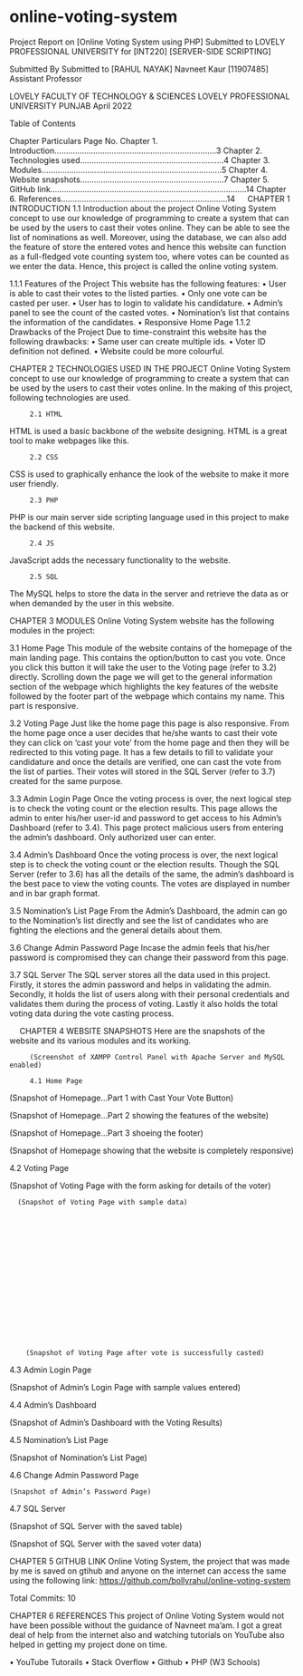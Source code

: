 # online-voting-system

Project Report
on
[Online Voting System using PHP]
Submitted to
LOVELY PROFESSIONAL UNIVERSITY
for
[INT220] [SERVER-SIDE SCRIPTING]



Submitted By								Submitted to
[RAHUL NAYAK]							Navneet Kaur
[11907485]								Assistant Professor



LOVELY FACULTY OF TECHNOLOGY & SCIENCES
LOVELY PROFESSIONAL UNIVERSITY
PUNJAB
April 2022





Table of Contents

Chapter	Particulars								Page No.
Chapter 1. 	Introduction……………………………………………………………..3
Chapter 2. 	Technologies used………………………………………………………4
Chapter 3. 	Modules………………………………………………………................5
Chapter 4. 	Website snapshots………………………………………………………7
Chapter 5. 	GitHub link………………………...........................................................14
Chapter 6. 	References……………………………………………………………….14
 
CHAPTER 1
INTRODUCTION
1.1	Introduction about the project
Online Voting System concept to use our knowledge of programming to create a system that can be used by the users to cast their votes online. They can be able to see the list of nominations as well. Moreover, using the database, we can also add the feature of store the entered votes and hence this website can function as a full-fledged vote counting system too, where votes can be counted as we enter the data. Hence, this project is called the online voting system.

1.1.1	Features of the Project
This website has the following features:
•	User is able to cast their votes to the listed parties.
•	Only one vote can be casted per user.
•	User has to login to validate his candidature.
•	Admin’s panel to see the count of the casted votes.
•	Nomination’s list that contains the information of the candidates.
•	Responsive Home Page
1.1.2    Drawbacks of the Project 
Due to time-constraint this website has the following drawbacks:
•	Same user can create multiple ids.
•	Voter ID definition not defined.
•	Website could be more colourful.









CHAPTER 2
TECHNOLOGIES USED IN THE PROJECT
Online Voting System concept to use our knowledge of programming to create a system that can be used by the users to cast their votes online. In the making of this project, following technologies are used.

         2.1 HTML
HTML is used a basic backbone of the website designing. HTML is a great tool to make webpages like this.

         2.2 CSS
CSS is used to graphically enhance the look of the website to make it more user friendly.
 
         2.3 PHP
PHP is our main server side scripting language used in this project to make the backend of this website.

         2.4 JS
JavaScript adds the necessary functionality to the website. 

         2.5 SQL
The MySQL helps to store the data in the server and retrieve the data as or when demanded by the user in this website. 






CHAPTER 3
MODULES
Online Voting System website has the following modules in the project:

3.1	Home Page
This module of the website contains of the homepage of the main landing page. This contains the option/button to cast you vote. Once you click this button it will take the user to the Voting page (refer to 3.2) directly. Scrolling down the page we will get to the general information section of the webpage which highlights the key features of the website followed by the footer part of the webpage which contains my name. This part is responsive.

3.2	Voting Page
Just like the home page this page is also responsive. From the home page once a user decides that he/she wants to cast their vote they can click on ‘cast your vote’ from   the home page and then they will be redirected to this voting page. It has a few details to fill to validate your candidature and once the details are verified, one can cast the vote from the list of parties. Their votes will stored in the SQL Server  (refer to 3.7) created for the same purpose.

3.3	Admin Login Page
Once the voting process is over, the next logical step is to check the voting count or the election results. This page allows the admin to enter his/her user-id and password to get access to his Admin’s Dashboard (refer to 3.4). This page protect malicious users from entering the admin’s dashboard. Only authorized user can enter.

3.4	Admin’s Dashboard
Once the voting process is over, the next logical step is to check the voting count or the election results. Though the SQL Server (refer to 3.6) has all the details of the same, the admin’s dashboard is the best pace to view the voting counts. The votes are displayed in number and in bar graph format.


3.5	Nomination’s List Page
From the Admin’s Dashboard, the admin can go to the Nomination’s list directly and see the list of candidates who are fighting the elections and the general details about them.

3.6	Change Admin Password Page
Incase the admin feels that his/her password is compromised they can change their password from this page.

3.7	SQL Server
The SQL server stores all the data used in this project. Firstly, it stores the admin password and helps in validating the admin. Secondly, it holds the list of users along with their personal credentials and validates them during the process of voting. Lastly it also holds the total voting data during the vote casting process.





 
CHAPTER 4
WEBSITE SNAPSHOTS
Here are the snapshots of the website and its various modules and its working.












         (Screenshot of XAMPP Control Panel with Apache Server and MySQL enabled)

         4.1 Home Page
       












(Snapshot of Homepage…Part 1 with Cast Your Vote Button)













(Snapshot of Homepage…Part 2 showing the features of the website)


















(Snapshot of Homepage…Part 3 shoeing the footer)













(Snapshot of Homepage showing that the website is completely responsive)

4.2	Voting Page













(Snapshot of Voting Page with the form asking for details of the voter)
















      
      (Snapshot of Voting Page with sample data)


















        (Snapshot of Voting Page after vote is successfully casted)

4.3	Admin Login Page













(Snapshot of Admin’s Login Page with sample values entered)

4.4	Admin’s Dashboard














(Snapshot of Admin’s Dashboard with the Voting Results)

4.5	Nomination’s List Page













(Snapshot of Nomination’s List Page)

4.6	Change Admin Password Page













    (Snapshot of Admin’s Password Page)


4.7	SQL Server













(Snapshot of SQL Server with the saved table)















(Snapshot of SQL Server with the saved voter data)


CHAPTER 5
GITHUB LINK
Online Voting System, the project that was made by me is saved on gtihub and anyone on the internet can access the same using the following link:
https://github.com/bollyrahul/online-voting-system

Total Commits: 10

  








CHAPTER 6
REFERENCES
This project of Online Voting System would not have been possible without the guidance of Navneet ma’am. I got a great deal of help from the internet also and watching tutorials on YouTube also helped in getting my project done on time.

•	YouTube Tutorails
•	Stack Overflow
•	Github
•	PHP (W3 Schools)





